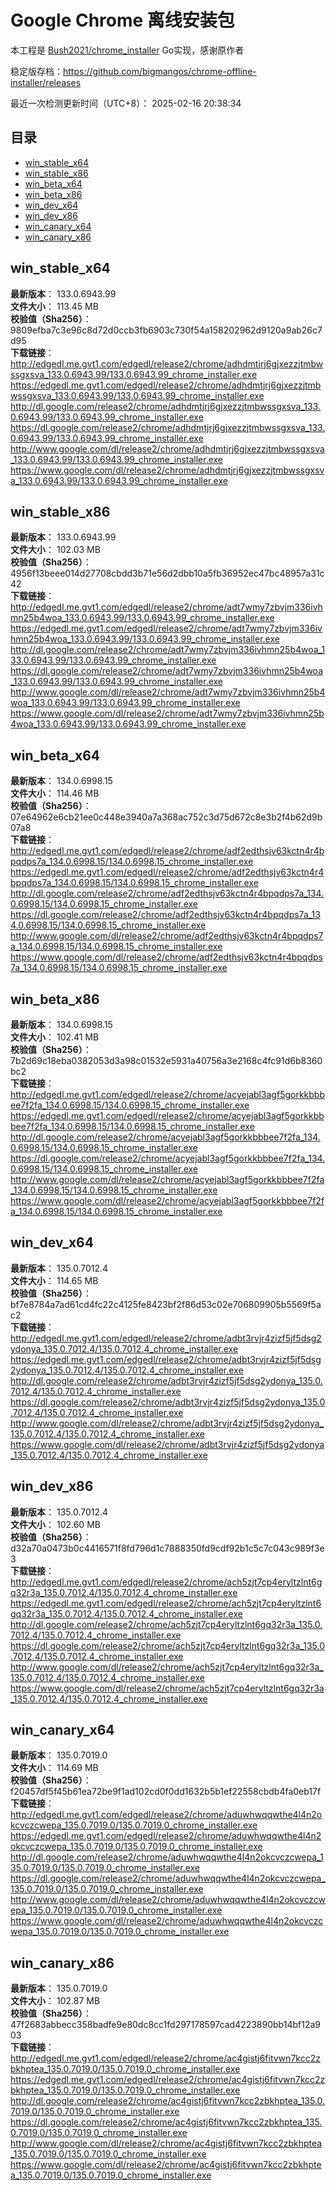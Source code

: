 # Google Chrome 离线安装包
本工程是 [Bush2021/chrome_installer](https://github.com/Bush2021/chrome_installer) Go实现，感谢原作者

稳定版存档：<https://github.com/bigmangos/chrome-offline-installer/releases>

最近一次检测更新时间（UTC+8）：
2025-02-16 20:38:34

## 目录
* [win_stable_x64](https://github.com/bigmangos/chrome-offline-installer?tab=readme-ov-file#win_stable_x64)
* [win_stable_x86](https://github.com/bigmangos/chrome-offline-installer?tab=readme-ov-file#win_stable_x86)
* [win_beta_x64](https://github.com/bigmangos/chrome-offline-installer?tab=readme-ov-file#win_beta_x64)
* [win_beta_x86](https://github.com/bigmangos/chrome-offline-installer?tab=readme-ov-file#win_beta_x86)
* [win_dev_x64](https://github.com/bigmangos/chrome-offline-installer?tab=readme-ov-file#win_dev_x64)
* [win_dev_x86](https://github.com/bigmangos/chrome-offline-installer?tab=readme-ov-file#win_dev_x86)
* [win_canary_x64](https://github.com/bigmangos/chrome-offline-installer?tab=readme-ov-file#win_canary_x64)
* [win_canary_x86](https://github.com/bigmangos/chrome-offline-installer?tab=readme-ov-file#win_canary_x86)

## win_stable_x64
**最新版本**： 133.0.6943.99  
**文件大小**： 113.45 MB  
**校验值（Sha256）**： 9809efba7c3e96c8d72d0ccb3fb6903c730f54a158202962d9120a9ab26c7d95  
**下载链接**：
http://edgedl.me.gvt1.com/edgedl/release2/chrome/adhdmtjrj6gjxezzjtmbwssgxsva_133.0.6943.99/133.0.6943.99_chrome_installer.exe
https://edgedl.me.gvt1.com/edgedl/release2/chrome/adhdmtjrj6gjxezzjtmbwssgxsva_133.0.6943.99/133.0.6943.99_chrome_installer.exe
http://dl.google.com/release2/chrome/adhdmtjrj6gjxezzjtmbwssgxsva_133.0.6943.99/133.0.6943.99_chrome_installer.exe
https://dl.google.com/release2/chrome/adhdmtjrj6gjxezzjtmbwssgxsva_133.0.6943.99/133.0.6943.99_chrome_installer.exe
http://www.google.com/dl/release2/chrome/adhdmtjrj6gjxezzjtmbwssgxsva_133.0.6943.99/133.0.6943.99_chrome_installer.exe
https://www.google.com/dl/release2/chrome/adhdmtjrj6gjxezzjtmbwssgxsva_133.0.6943.99/133.0.6943.99_chrome_installer.exe
## win_stable_x86
**最新版本**： 133.0.6943.99  
**文件大小**： 102.03 MB  
**校验值（Sha256）**： 4956f13beee014d27708cbdd3b71e56d2dbb10a5fb36952ec47bc48957a31c42  
**下载链接**：
http://edgedl.me.gvt1.com/edgedl/release2/chrome/adt7wmy7zbvjm336ivhmn25b4woa_133.0.6943.99/133.0.6943.99_chrome_installer.exe
https://edgedl.me.gvt1.com/edgedl/release2/chrome/adt7wmy7zbvjm336ivhmn25b4woa_133.0.6943.99/133.0.6943.99_chrome_installer.exe
http://dl.google.com/release2/chrome/adt7wmy7zbvjm336ivhmn25b4woa_133.0.6943.99/133.0.6943.99_chrome_installer.exe
https://dl.google.com/release2/chrome/adt7wmy7zbvjm336ivhmn25b4woa_133.0.6943.99/133.0.6943.99_chrome_installer.exe
http://www.google.com/dl/release2/chrome/adt7wmy7zbvjm336ivhmn25b4woa_133.0.6943.99/133.0.6943.99_chrome_installer.exe
https://www.google.com/dl/release2/chrome/adt7wmy7zbvjm336ivhmn25b4woa_133.0.6943.99/133.0.6943.99_chrome_installer.exe
## win_beta_x64
**最新版本**： 134.0.6998.15  
**文件大小**： 114.46 MB  
**校验值（Sha256）**： 07e64962e6cb21ee0c448e3940a7a368ac752c3d75d672c8e3b2f4b62d9b07a8  
**下载链接**：
http://edgedl.me.gvt1.com/edgedl/release2/chrome/adf2edthsjv63kctn4r4bpqdps7a_134.0.6998.15/134.0.6998.15_chrome_installer.exe
https://edgedl.me.gvt1.com/edgedl/release2/chrome/adf2edthsjv63kctn4r4bpqdps7a_134.0.6998.15/134.0.6998.15_chrome_installer.exe
http://dl.google.com/release2/chrome/adf2edthsjv63kctn4r4bpqdps7a_134.0.6998.15/134.0.6998.15_chrome_installer.exe
https://dl.google.com/release2/chrome/adf2edthsjv63kctn4r4bpqdps7a_134.0.6998.15/134.0.6998.15_chrome_installer.exe
http://www.google.com/dl/release2/chrome/adf2edthsjv63kctn4r4bpqdps7a_134.0.6998.15/134.0.6998.15_chrome_installer.exe
https://www.google.com/dl/release2/chrome/adf2edthsjv63kctn4r4bpqdps7a_134.0.6998.15/134.0.6998.15_chrome_installer.exe
## win_beta_x86
**最新版本**： 134.0.6998.15  
**文件大小**： 102.41 MB  
**校验值（Sha256）**： 7b2d69c18eba0382053d3a98c01532e5931a40756a3e2168c4fc91d6b8360bc2  
**下载链接**：
http://edgedl.me.gvt1.com/edgedl/release2/chrome/acyejabl3agf5gorkkbbbee7f2fa_134.0.6998.15/134.0.6998.15_chrome_installer.exe
https://edgedl.me.gvt1.com/edgedl/release2/chrome/acyejabl3agf5gorkkbbbee7f2fa_134.0.6998.15/134.0.6998.15_chrome_installer.exe
http://dl.google.com/release2/chrome/acyejabl3agf5gorkkbbbee7f2fa_134.0.6998.15/134.0.6998.15_chrome_installer.exe
https://dl.google.com/release2/chrome/acyejabl3agf5gorkkbbbee7f2fa_134.0.6998.15/134.0.6998.15_chrome_installer.exe
http://www.google.com/dl/release2/chrome/acyejabl3agf5gorkkbbbee7f2fa_134.0.6998.15/134.0.6998.15_chrome_installer.exe
https://www.google.com/dl/release2/chrome/acyejabl3agf5gorkkbbbee7f2fa_134.0.6998.15/134.0.6998.15_chrome_installer.exe
## win_dev_x64
**最新版本**： 135.0.7012.4  
**文件大小**： 114.65 MB  
**校验值（Sha256）**： bf7e8784a7ad61cd4fc22c4125fe8423bf2f86d53c02e706809905b5569f5ac2  
**下载链接**：
http://edgedl.me.gvt1.com/edgedl/release2/chrome/adbt3rvjr4zizf5jf5dsg2ydonya_135.0.7012.4/135.0.7012.4_chrome_installer.exe
https://edgedl.me.gvt1.com/edgedl/release2/chrome/adbt3rvjr4zizf5jf5dsg2ydonya_135.0.7012.4/135.0.7012.4_chrome_installer.exe
http://dl.google.com/release2/chrome/adbt3rvjr4zizf5jf5dsg2ydonya_135.0.7012.4/135.0.7012.4_chrome_installer.exe
https://dl.google.com/release2/chrome/adbt3rvjr4zizf5jf5dsg2ydonya_135.0.7012.4/135.0.7012.4_chrome_installer.exe
http://www.google.com/dl/release2/chrome/adbt3rvjr4zizf5jf5dsg2ydonya_135.0.7012.4/135.0.7012.4_chrome_installer.exe
https://www.google.com/dl/release2/chrome/adbt3rvjr4zizf5jf5dsg2ydonya_135.0.7012.4/135.0.7012.4_chrome_installer.exe
## win_dev_x86
**最新版本**： 135.0.7012.4  
**文件大小**： 102.60 MB  
**校验值（Sha256）**： d32a70a0473b0c4416571f8fd796d1c7888350fd9cdf92b1c5c7c043c989f3e3  
**下载链接**：
http://edgedl.me.gvt1.com/edgedl/release2/chrome/ach5zjt7cp4eryltzlnt6gq32r3a_135.0.7012.4/135.0.7012.4_chrome_installer.exe
https://edgedl.me.gvt1.com/edgedl/release2/chrome/ach5zjt7cp4eryltzlnt6gq32r3a_135.0.7012.4/135.0.7012.4_chrome_installer.exe
http://dl.google.com/release2/chrome/ach5zjt7cp4eryltzlnt6gq32r3a_135.0.7012.4/135.0.7012.4_chrome_installer.exe
https://dl.google.com/release2/chrome/ach5zjt7cp4eryltzlnt6gq32r3a_135.0.7012.4/135.0.7012.4_chrome_installer.exe
http://www.google.com/dl/release2/chrome/ach5zjt7cp4eryltzlnt6gq32r3a_135.0.7012.4/135.0.7012.4_chrome_installer.exe
https://www.google.com/dl/release2/chrome/ach5zjt7cp4eryltzlnt6gq32r3a_135.0.7012.4/135.0.7012.4_chrome_installer.exe
## win_canary_x64
**最新版本**： 135.0.7019.0  
**文件大小**： 114.69 MB  
**校验值（Sha256）**： f20457df5f45b61ea72be9f1ad102cd0f0dd1632b5b1ef22558cbdb4fa0eb17f  
**下载链接**：
http://edgedl.me.gvt1.com/edgedl/release2/chrome/aduwhwqqwthe4l4n2okcvczcwepa_135.0.7019.0/135.0.7019.0_chrome_installer.exe
https://edgedl.me.gvt1.com/edgedl/release2/chrome/aduwhwqqwthe4l4n2okcvczcwepa_135.0.7019.0/135.0.7019.0_chrome_installer.exe
http://dl.google.com/release2/chrome/aduwhwqqwthe4l4n2okcvczcwepa_135.0.7019.0/135.0.7019.0_chrome_installer.exe
https://dl.google.com/release2/chrome/aduwhwqqwthe4l4n2okcvczcwepa_135.0.7019.0/135.0.7019.0_chrome_installer.exe
http://www.google.com/dl/release2/chrome/aduwhwqqwthe4l4n2okcvczcwepa_135.0.7019.0/135.0.7019.0_chrome_installer.exe
https://www.google.com/dl/release2/chrome/aduwhwqqwthe4l4n2okcvczcwepa_135.0.7019.0/135.0.7019.0_chrome_installer.exe
## win_canary_x86
**最新版本**： 135.0.7019.0  
**文件大小**： 102.87 MB  
**校验值（Sha256）**： 47f2683abbecc358badfe9e80dc8cc1fd297178597cad4223890bb14bf12a903  
**下载链接**：
http://edgedl.me.gvt1.com/edgedl/release2/chrome/ac4gistj6fitvwn7kcc2zbkhptea_135.0.7019.0/135.0.7019.0_chrome_installer.exe
https://edgedl.me.gvt1.com/edgedl/release2/chrome/ac4gistj6fitvwn7kcc2zbkhptea_135.0.7019.0/135.0.7019.0_chrome_installer.exe
http://dl.google.com/release2/chrome/ac4gistj6fitvwn7kcc2zbkhptea_135.0.7019.0/135.0.7019.0_chrome_installer.exe
https://dl.google.com/release2/chrome/ac4gistj6fitvwn7kcc2zbkhptea_135.0.7019.0/135.0.7019.0_chrome_installer.exe
http://www.google.com/dl/release2/chrome/ac4gistj6fitvwn7kcc2zbkhptea_135.0.7019.0/135.0.7019.0_chrome_installer.exe
https://www.google.com/dl/release2/chrome/ac4gistj6fitvwn7kcc2zbkhptea_135.0.7019.0/135.0.7019.0_chrome_installer.exe
